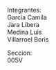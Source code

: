 Integrantes: <br>
            Garcia Camila <br>
            Jara Libera <br>
            Medina Luis <br>
            Villarroel Boris <br>

Seccion:    
            005V
